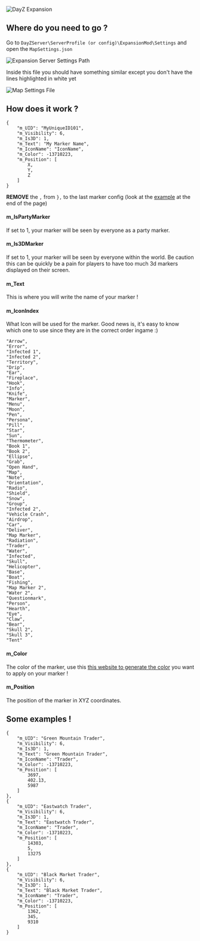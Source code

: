 ![DayZ Expansion](https://i.imgur.com/cTbqjAr.png)

## Where do you need to go ?

Go to `DayZServer\ServerProfile (or config)\ExpansionMod\Settings` and open the `MapSettings.json`

![Expansion Server Settings Path](https://i.imgur.com/Bste9wW.png)

Inside this file you should have something similar except you don't have the lines highlighted in white yet

![Map Settings File](https://i.imgur.com/lGlMbT4.png)

## How does it work ?

    {
        "m_UID": "MyUniqueID101",
        "m_Visibility": 6,
        "m_Is3D": 1,
        "m_Text": "My Marker Name",
        "m_IconName": "IconName",
        "m_Color": -13710223,
        "m_Position": [
            X,
            Y,
            Z
        ]
    }

**REMOVE** the `,` from `},` to the last marker config (look at the [example](https://github.com/salutesh/DayZ-Expansion-Scripts/wiki/%5BServer-Hosting%5D-Adding-server-markers#some-examples-) at the end of the page)

#### m_IsPartyMarker

If set to 1, your marker will be seen by everyone as a party marker.

#### m_Is3DMarker

If set to 1, your marker will be seen by everyone within the world. Be caution this can be quickly be a pain for players to have too much 3d markers displayed on their screen.

#### m_Text

This is where you will write the name of your marker !

#### m_IconIndex

What Icon will be used for the marker. Good news is, it's easy to know which one to use since they are in the correct order ingame :)

    "Arrow",
    "Error",
    "Infected 1",
    "Infected 2",
    "Territory",
    "Drip",
    "Ear",
    "Fireplace",
    "Hook",
    "Info",
    "Knife",
    "Marker",
    "Menu",
    "Moon",
    "Pen",
    "Persona",
    "Pill",
    "Star",
    "Sun",
    "Thermometer",
    "Book 1",
    "Book 2",
    "Ellipse",
    "Grab",
    "Open Hand",
    "Map",
    "Note",
    "Orientation",
    "Radio",
    "Shield",
    "Snow",
    "Group",
    "Infected 2",
    "Vehicle Crash",
    "Airdrop",    
    "Car",                    
    "Deliver",            
    "Map Marker",        
    "Radiation",
    "Trader",            
    "Water",            
    "Infected",
    "Skull",
    "Helicopter",
    "Base",
    "Boat",
    "Fishing",
    "Map Marker 2",
    "Water 2",
    "Questionmark",
    "Person",
    "Hearth",
    "Eye",
    "Claw",
    "Bear",
    "Skull 2",
    "Skull 3",    
    "Tent"

#### m_Color

The color of the marker, use this [this website to generate the color](https://thurston.pw/public/color.php) you want to apply on your marker !

#### m_Position

The position of the marker in XYZ coordinates.

## Some examples !

    {
        "m_UID": "Green Mountain Trader",
        "m_Visibility": 6,
        "m_Is3D": 1,
        "m_Text": "Green Mountain Trader",
        "m_IconName": "Trader",
        "m_Color": -13710223,
        "m_Position": [
            3697,
            402.13,
            5987
        ]
    },
    {
        "m_UID": "Eastwatch Trader",
        "m_Visibility": 6,
        "m_Is3D": 1,
        "m_Text": "Eastwatch Trader",
        "m_IconName": "Trader",
        "m_Color": -13710223,
        "m_Position": [
            14303,
            5,
            13275
        ]
    },
    {
        "m_UID": "Black Market Trader",
        "m_Visibility": 6,
        "m_Is3D": 1,
        "m_Text": "Black Market Trader",
        "m_IconName": "Trader",
        "m_Color": -13710223,
        "m_Position": [
            1362,
            345,
            9310
        ]
    }